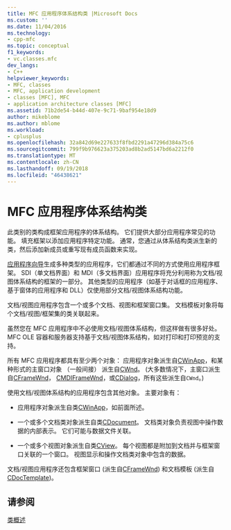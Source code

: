 ```yaml
---
title: MFC 应用程序体系结构类 |Microsoft Docs
ms.custom: ''
ms.date: 11/04/2016
ms.technology:
- cpp-mfc
ms.topic: conceptual
f1_keywords:
- vc.classes.mfc
dev_langs:
- C++
helpviewer_keywords:
- MFC, classes
- MFC, application development
- classes [MFC], MFC
- application architecture classes [MFC]
ms.assetid: 71b2de54-b44d-407e-9c71-9baf954e18d9
author: mikeblome
ms.author: mblome
ms.workload:
- cplusplus
ms.openlocfilehash: 32a842d69e227633f8fbd2291a47296d384a75c6
ms.sourcegitcommit: 799f9b976623a375203ad8b2ad5147bd6a2212f0
ms.translationtype: MT
ms.contentlocale: zh-CN
ms.lasthandoff: 09/19/2018
ms.locfileid: "46438621"
---
```

# <a name="mfc-application-architecture-classes"></a>MFC 应用程序体系结构类

此类别的类构成框架应用程序的体系结构。 它们提供大部分应用程序常见的功能。 填充框架以添加应用程序特定功能。 通常，您通过从体系结构类派生新的类，然后添加新成员或重写现有成员函数来实现。

[应用程序向导](../mfc/reference/mfc-application-wizard.md)生成多种类型的应用程序，它们都通过不同的方式使用应用程序框架。 SDI（单文档界面）和 MDI（多文档界面）应用程序将充分利用称为文档/视图体系结构的框架的一部分。 其他类型的应用程序（如基于对话框的应用程序、基于窗体的应用程序和 DLL）仅使用部分文档/视图体系结构功能。

文档/视图应用程序包含一个或多个文档、视图和框架窗口集。 文档模板对象将每个文档/视图/框架集的类关联起来。

虽然您在 MFC 应用程序中不必使用文档/视图体系结构，但这样做有很多好处。 MFC OLE 容器和服务器支持基于文档/视图体系结构，如对打印和打印预览的支持。

所有 MFC 应用程序都具有至少两个对象： 应用程序对象派生自[CWinApp](../mfc/reference/cwinapp-class.md)，和某种形式的主窗口对象 （一般间接） 派生自[CWnd](../mfc/reference/cwnd-class.md)。 (大多数情况下，主窗口派生自[CFrameWnd](../mfc/reference/cframewnd-class.md)， [CMDIFrameWnd](../mfc/reference/cmdiframewnd-class.md)，或[CDialog](../mfc/reference/cdialog-class.md)，所有这些派生自`CWnd`。)

使用文档/视图体系结构的应用程序包含其他对象。 主要对象有：

- 应用程序对象派生自类[CWinApp](../mfc/reference/cwinapp-class.md)，如前面所述。

- 一个或多个文档类对象派生自类[CDocument](../mfc/reference/cdocument-class.md)。 文档类对象负责视图中操作数据的内部表示。 它们可能与数据文件关联。

- 一个或多个视图对象派生自类[CView](../mfc/reference/cview-class.md)。 每个视图都是附加到文档并与框架窗口关联的一个窗口。 视图显示和操作文档类对象中包含的数据。

文档/视图应用程序还包含框架窗口 (派生自[CFrameWnd](../mfc/reference/cframewnd-class.md)) 和文档模板 (派生自[CDocTemplate](../mfc/reference/cdoctemplate-class.md))。

## <a name="see-also"></a>请参阅

[类概述](../mfc/class-library-overview.md)

